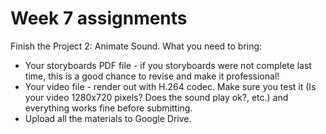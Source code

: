 # Week 7 assignments

Finish the Project 2: Animate Sound.
What you need to bring:
- Your storyboards PDF file - if you storyboards were not complete last time, this is a good chance to revise and make it professional!
- Your video file - render out with H.264 codec. Make sure you test it (Is your video 1280x720 pixels? Does the sound play ok?, etc.) and everything works fine before submitting.
- Upload all the materials to Google Drive.


